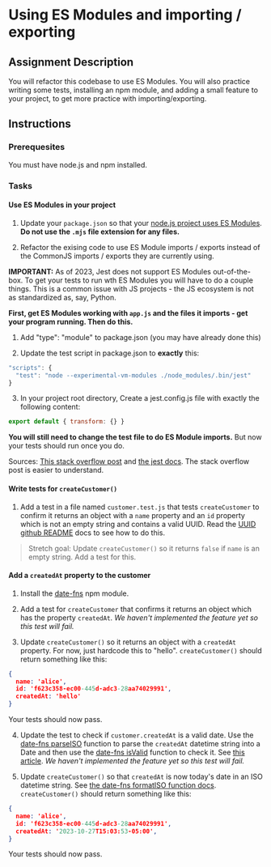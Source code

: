 # Using ES Modules and importing / exporting

## Assignment Description

You will refactor this codebase to use ES Modules. You will also practice writing some tests, installing an npm module, and adding a small feature to your project, to get more practice with importing/exporting.

## Instructions

### Prerequesites

You must have node.js and npm installed.

### Tasks

#### Use ES Modules in your project

1. Update your `package.json` so that your [node.js project uses ES Modules](https://nodejs.org/api/esm.html). **Do not use the `.mjs` file extension for any files.**

2. Refactor the exising code to use ES Module imports / exports instead of the CommonJS imports / exports they are currently using.

**IMPORTANT:** As of 2023, Jest does not support ES Modules out-of-the-box. To get your tests to run wth ES Modules you will have to do a couple things. This is a common issue with JS projects - the JS ecosystem is not as standardized as, say, Python.


**First, get ES Modules working with `app.js` and the files it imports - get your program running. Then do this.**

1. Add "type": "module" to package.json (you may have already done this)

2. Update the test script in package.json to **exactly** this:

```javascript
"scripts": {
  "test": "node --experimental-vm-modules ./node_modules/.bin/jest"
}
```

3. In your project root directory, Create a jest.config.js file with exactly the following content:


```javascript
export default { transform: {} }
```

**You will still need to change the test file to do ES Module imports.** But now your tests should run once you do.

Sources: [This stack overflow post](https://stackoverflow.com/a/69059786/22371523) and [the jest docs](https://jestjs.io/docs/ecmascript-modules). The stack overflow post is easier to understand.

#### Write tests for `createCustomer()`

1. Add a test in a file named `customer.test.js` that tests `createCustomer` to confirm it returns an object with a `name` property and an `id` property which is not an empty string and contains a valid UUID. Read the [UUID github README](https://github.com/uuidjs/uuid#readme) docs to see how to do this.

> Stretch goal: Update `createCustomer()` so it returns `false` if `name` is an empty string. Add a test for this.

#### Add a `createdAt` property to the customer

1. Install the [date-fns](https://github.com/date-fns/date-fns) npm module.

2. Add a test for `createCustomer` that confirms it returns an object which has the property `createdAt`. *We haven't implemented the feature yet so this test will fail.*

3. Update `createCustomer()` so it returns an object with a `createdAt` property. For now, just hardcode this to "hello". `createCustomer()` should return something like this:

```json
{
  name: 'alice',
  id: 'f623c358-ec00-445d-adc3-28aa74029991',
  createdAt: 'hello'
}
```

Your tests should now pass.

4. Update the test to check if `customer.createdAt` is a valid date. Use the [date-fns parseISO](https://date-fns.org/v2.30.0/docs/parseISO) function to parse the `createdAt` datetime string into a Date and then use the [date-fns isValid](https://date-fns.org/v2.30.0/docs/isValid) function to check it. See [this article](https://geekflare.com/javascript-date-fns/). *We haven't implemented the feature yet so this test will fail.*

5. Update `createCustomer()` so that `createdAt` is now today's date in an ISO datetime string. See [the date-fns formatISO function docs](https://date-fns.org/v2.30.0/docs/formatISO). `createCustomer()` should return something like this:

```json
{
  name: 'alice',
  id: 'f623c358-ec00-445d-adc3-28aa74029991',
  createdAt: '2023-10-27T15:03:53-05:00',
}
```

Your tests should now pass.
